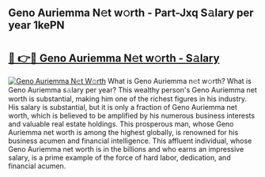 ## Geno Auriemma N𝚎t w𝚘rth - Part-Jxq S𝚊lary per year 1kePN

# <h2><a href="http://gc18a1.nevu.top/?p=Geno+Auriemma">🔗 👉🔴 Geno Auriemma N𝚎t w𝚘rth - S𝚊lary</a></h2>

[![Geno Auriemma N𝚎t W𝚘rth](https://i.imgur.com/Oavwk0R.jpeg)](http://gc18a1.nevu.top/?p=Geno+Auriemma)
What is Geno Auriemma n𝚎t w𝚘rth? What is Geno Auriemma s𝚊lary per year?
This wealthy person's Geno Auriemma net worth is substantial, making him one of the richest figures in his industry. His salary is substantial, but it is only a fraction of Geno Auriemma net worth, which is believed to be amplified by his numerous business interests and valuable real estate holdings. This prosperous man, whose Geno Auriemma net worth is among the highest globally, is renowned for his business acumen and financial intelligence. This affluent individual, whose Geno Auriemma net worth is in the billions and who earns an impressive salary, is a prime example of the force of hard labor, dedication, and financial acumen.
